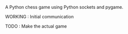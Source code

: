 A Python chess game using Python sockets and pygame.

WORKING : Initial communication

TODO : Make the actual game
